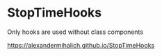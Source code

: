 # StopTimeHooks

Only hooks are used without class components

https://alexandermihalich.github.io/StopTimeHooks
